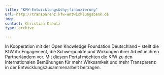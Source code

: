 ```yaml
---
title: "KFW-Entwicklungs&shy;finanzierung"
url: http://transparenz.kfw-entwicklungsbank.de
img:
contact: Christian Kreutz
type: archive

---
```


In Kooperation mit der Open Knowledge Foundation Deutschland – stellt die KfW ihr Engagement, die Schwerpunkte und Wirkungen ihrer Arbeit in ihren Partnerländern vor. Mit diesem Portal möchten die KfW zu den internationalen Bemühungen für mehr Wirksamkeit und mehr Transparenz in der Entwicklungszusammenarbeit beitragen.
